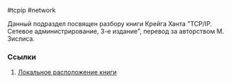 #tcpip #network

Данный подраздел посвящен разбору книги Крейга Ханта "TCP/IP. Сетевое
администрирование, 3-е издание", перевод за авторством М. Зислиса.

### Ссылки
1. [Локальное расположение книги](D:\новая_учеба\tcpip_setevoe_administrirovanie_3-e_izdanie_fail_pdf_651527.pdf)
